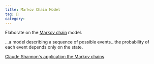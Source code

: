```yaml
---
title: Markov Chain Model
tag: 🌱 
category:
---
```


Elaborate on the [Markov chain](https://www.khanacademy.org/computing/computer-science/informationtheory/moderninfotheory/v/markov_chains) model.

...a model describing a sequence of possible events...the probability of each event depends only on the state.

[Claude Shannon's application the Markov chains](https://www.khanacademy.org/computing/computer-science/informationtheory/moderninfotheory/v/markov_chains)